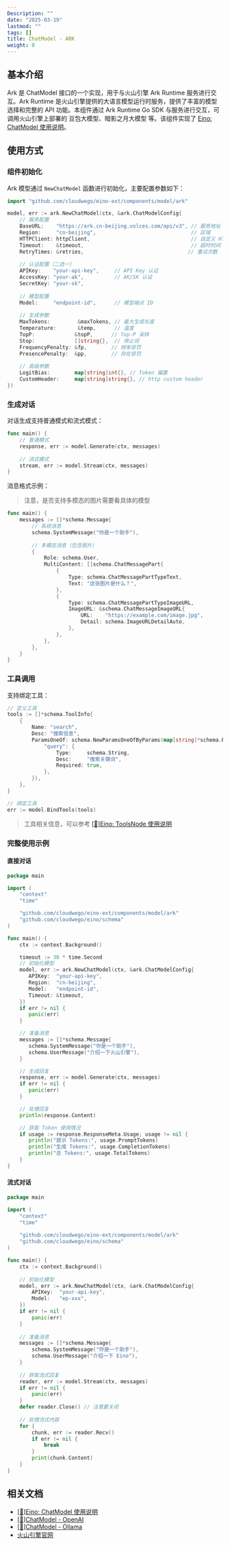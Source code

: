 ```yaml
---
Description: ""
date: "2025-03-19"
lastmod: ""
tags: []
title: ChatModel - ARK
weight: 0
---
```


## **基本介绍**

Ark 是 ChatModel 接口的一个实现，用于与火山引擎 Ark Runtime 服务进行交互。Ark Runtime 是火山引擎提供的大语言模型运行时服务，提供了丰富的模型选择和完整的 API 功能。本组件通过 Ark Runtime Go SDK 与服务进行交互，可调用火山引擎上部署的 豆包大模型、暗影之月大模型 等。该组件实现了 [Eino: ChatModel 使用说明](/zh/docs/eino/core_modules/components/chat_model_guide)。

## **使用方式**

### **组件初始化**

Ark 模型通过 `NewChatModel` 函数进行初始化，主要配置参数如下：

```go
import "github.com/cloudwego/eino-ext/components/model/ark"

model, err := ark.NewChatModel(ctx, &ark.ChatModelConfig{
    // 服务配置
    BaseURL:    "https://ark.cn-beijing.volces.com/api/v3", // 服务地址
    Region:     "cn-beijing",                               // 区域
    HTTPClient: httpClient,                                 // 自定义 HTTP 客户端
    Timeout:    &timeout,                                   // 超时时间
    RetryTimes: &retries,                                  // 重试次数
    
    // 认证配置（二选一）
    APIKey:    "your-api-key",     // API Key 认证
    AccessKey: "your-ak",          // AK/SK 认证
    SecretKey: "your-sk",
    
    // 模型配置
    Model:     "endpoint-id",      // 模型端点 ID
    
    // 生成参数
    MaxTokens:         &maxTokens, // 最大生成长度
    Temperature:       &temp,      // 温度
    TopP:             &topP,      // Top-P 采样
    Stop:             []string{},  // 停止词
    FrequencyPenalty: &fp,        // 频率惩罚
    PresencePenalty:  &pp,        // 存在惩罚
    
    // 高级参数
    LogitBias:        map[string]int{}, // Token 偏置
    CustomHeader:     map[string]string{}, // http custom header
})
```

### **生成对话**

对话生成支持普通模式和流式模式：

```go
func main() {
    // 普通模式
    response, err := model.Generate(ctx, messages)
    
    // 流式模式
    stream, err := model.Stream(ctx, messages)
}
```

消息格式示例：

> 注意，是否支持多模态的图片需要看具体的模型

```go
func main() {
    messages := []*schema.Message{
        // 系统消息
        schema.SystemMessage("你是一个助手"),
        
        // 多模态消息（包含图片）
        {
            Role: schema.User,
            MultiContent: []schema.ChatMessagePart{
                {
                    Type: schema.ChatMessagePartTypeText,
                    Text: "这张图片是什么？",
                },
                {
                    Type: schema.ChatMessagePartTypeImageURL,
                    ImageURL: &schema.ChatMessageImageURL{
                        URL:    "https://example.com/image.jpg",
                        Detail: schema.ImageURLDetailAuto,
                    },
                },
            },
        },
    }
}
```

### **工具调用**

支持绑定工具：

```go
// 定义工具
tools := []*schema.ToolInfo{
    {
        Name: "search",
        Desc: "搜索信息",
        ParamsOneOf: schema.NewParamsOneOfByParams(map[string]*schema.ParameterInfo{
            "query": {
                Type:     schema.String,
                Desc:     "搜索关键词",
                Required: true,
            },
        }),
    },
}

// 绑定工具
err := model.BindTools(tools)
```

> 工具相关信息，可以参考 [[🚧]Eino: ToolsNode 使用说明](/zh/docs/eino/core_modules/components/tools_node_guide)

### **完整使用示例**

#### **直接对话**

```go
package main

import (
    "context"
    "time"

    "github.com/cloudwego/eino-ext/components/model/ark"
    "github.com/cloudwego/eino/schema"
)

func main() {
    ctx := context.Background()

    timeout := 30 * time.Second
    // 初始化模型
    model, err := ark.NewChatModel(ctx, &ark.ChatModelConfig{
       APIKey:  "your-api-key",
       Region:  "cn-beijing",
       Model:   "endpoint-id",
       Timeout: &timeout,
    })
    if err != nil {
       panic(err)
    }

    // 准备消息
    messages := []*schema.Message{
       schema.SystemMessage("你是一个助手"),
       schema.UserMessage("介绍一下火山引擎"),
    }

    // 生成回复
    response, err := model.Generate(ctx, messages)
    if err != nil {
       panic(err)
    }

    // 处理回复
    println(response.Content)

    // 获取 Token 使用情况
    if usage := response.ResponseMeta.Usage; usage != nil {
       println("提示 Tokens:", usage.PromptTokens)
       println("生成 Tokens:", usage.CompletionTokens)
       println("总 Tokens:", usage.TotalTokens)
    }
}
```

#### **流式对话**

```go
package main

import (
    "context"
    "time"
    
    "github.com/cloudwego/eino-ext/components/model/ark"
    "github.com/cloudwego/eino/schema"
)

func main() {
    ctx := context.Background()
    
    // 初始化模型
    model, err := ark.NewChatModel(ctx, &ark.ChatModelConfig{
        APIKey:  "your-api-key",
        Model:   "ep-xxx",
    })
    if err != nil {
        panic(err)
    }
    
    // 准备消息
    messages := []*schema.Message{
        schema.SystemMessage("你是一个助手"),
        schema.UserMessage("介绍一下 Eino"),
    }
    
    // 获取流式回复
    reader, err := model.Stream(ctx, messages)
    if err != nil {
        panic(err)
    }
    defer reader.Close() // 注意要关闭
    
    // 处理流式内容
    for {
        chunk, err := reader.Recv()
        if err != nil {
            break
        }
        print(chunk.Content)
    }
}
```

## **相关文档**

- [[🚧]Eino: ChatModel 使用说明](/zh/docs/eino/core_modules/components/chat_model_guide)
- [[🚧]ChatModel - OpenAI](/zh/docs/eino/ecosystem_integration/chat_model/chat_model_openai)
- [[🚧]ChatModel - Ollama](/zh/docs/eino/ecosystem_integration/chat_model/chat_model_ollama)
- [火山引擎官网](https://www.volcengine.com/product/doubao)
